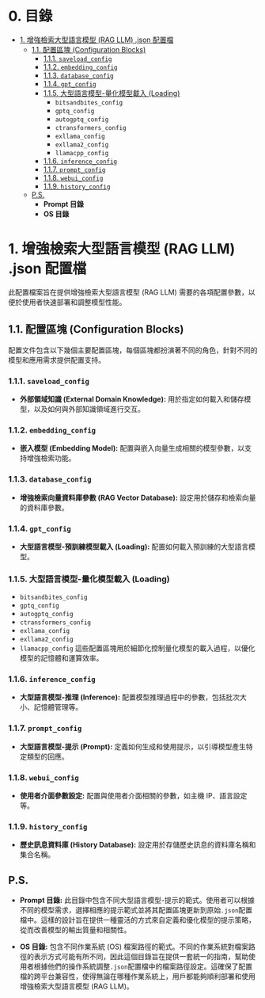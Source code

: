 # 0. 目錄
- [1. 增強檢索大型語言模型 (RAG LLM) .json 配置檔](#1-增強檢索大型語言模型-rag-llm-json-配置檔)
  - [1.1. 配置區塊 (Configuration Blocks)](#11-配置區塊-configuration-blocks)
    - [1.1.1. `saveload_config`](#111-saveload_config)
    - [1.1.2. `embedding_config`](#112-embedding_config)
    - [1.1.3. `database_config`](#113-database_config)
    - [1.1.4. `gpt_config`](#114-gpt_config)
    - [1.1.5. 大型語言模型-量化模型載入 (Loading)](#115-大型語言模型-量化模型載入-loading)
      - `bitsandbites_config`
      - `gptq_config`
      - `autogptq_config`
      - `ctransformers_config`
      - `exllama_config`
      - `exllama2_config`
      - `llamacpp_config`
    - [1.1.6. `inference_config`](#116-inference_config)
    - [1.1.7. `prompt_config`](#117-prompt_config)
    - [1.1.8. `webui_config`](#118-webui_config)
    - [1.1.9. `history_config`](#119-history_config)
  - [P.S.](#ps)
    - **Prompt 目錄**
    - **OS 目錄**


# 1. 增強檢索大型語言模型 (RAG LLM) .json 配置檔
此配置檔案旨在提供增強檢索大型語言模型 (RAG LLM) 需要的各項配置參數，以便於使用者快速部署和調整模型性能。


## 1.1. 配置區塊 (Configuration Blocks)
配置文件包含以下幾個主要配置區塊，每個區塊都扮演著不同的角色，針對不同的模型和應用需求提供配置支持。

### 1.1.1. `saveload_config`
- **外部領域知識 (External Domain Knowledge):** 用於指定如何載入和儲存模型，以及如何與外部知識領域進行交互。

### 1.1.2. `embedding_config`
- **嵌入模型 (Embedding Model):** 配置與嵌入向量生成相關的模型參數，以支持增強檢索功能。

### 1.1.3. `database_config`
- **增強檢索向量資料庫參數 (RAG Vector Database):** 設定用於儲存和檢索向量的資料庫參數。

### 1.1.4. `gpt_config`
- **大型語言模型-預訓練模型載入 (Loading):** 配置如何載入預訓練的大型語言模型。

### 1.1.5. 大型語言模型-量化模型載入 (Loading)
- `bitsandbites_config`
- `gptq_config`
- `autogptq_config`
- `ctransformers_config`
- `exllama_config`
- `exllama2_config`
- `llamacpp_config`
這些配置區塊用於細節化控制量化模型的載入過程，以優化模型的記憶體和運算效率。

### 1.1.6. `inference_config`
- **大型語言模型-推理 (Inference):** 配置模型推理過程中的參數，包括批次大小、記憶體管理等。

### 1.1.7. `prompt_config`
- **大型語言模型-提示 (Prompt):** 定義如何生成和使用提示，以引導模型產生特定類型的回應。

### 1.1.8. `webui_config`
- **使用者介面參數設定:** 配置與使用者介面相關的參數，如主機 IP、語言設定等。

### 1.1.9. `history_config`
- **歷史訊息資料庫 (History Database):** 設定用於存儲歷史訊息的資料庫名稱和集合名稱。


## P.S.
- **Prompt 目錄:** 此目錄中包含不同大型語言模型-提示的範式。使用者可以根據不同的模型需求，選擇相應的提示範式並將其配置區塊更新到原始`.json`配置檔中。這樣的設計旨在提供一種靈活的方式來自定義和優化模型的提示策略，從而改善模型的輸出質量和相關性。

- **OS 目錄:** 包含不同作業系統 (OS) 檔案路徑的範式。不同的作業系統對檔案路徑的表示方式可能有所不同，因此這個目錄旨在提供一套統一的指南，幫助使用者根據他們的操作系統調整`.json`配置檔中的檔案路徑設定。這確保了配置檔的跨平台兼容性，使得無論在哪種作業系統上，用戶都能夠順利部署和使用增強檢索大型語言模型 (RAG LLM)。

